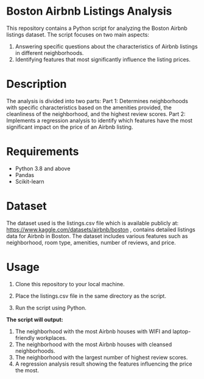 # Boston Airbnb Listings Analysis
This repository contains a Python script for analyzing the Boston Airbnb listings dataset. The script focuses on two main aspects:
1. Answering specific questions about the characteristics of Airbnb listings in different neighborhoods.
2. Identifying features that most significantly influence the listing prices.

# Description
The analysis is divided into two parts:
Part 1: Determines neighborhoods with specific characteristics based on the amenities provided, the cleanliness of the neighborhood, and the highest review scores.
Part 2: Implements a regression analysis to identify which features have the most significant impact on the price of an Airbnb listing.

# Requirements
-  Python 3.8 and above
- Pandas
- Scikit-learn

# Dataset
The dataset used is the listings.csv file which is available publicly at: https://www.kaggle.com/datasets/airbnb/boston , contains detailed listings data for Airbnb in Boston. The dataset includes various features such as neighborhood, room type, amenities, number of reviews, and price.

# Usage
1. Clone this repository to your local machine.

2. Place the listings.csv file in the same directory as the script.

3. Run the script using Python.

**The script will output:**
1. The neighborhood with the most Airbnb houses with WIFI and laptop-friendly workplaces.
2. The neighborhood with the most Airbnb houses with cleansed neighborhoods.
3. The neighborhood with the largest number of highest review scores.
4. A regression analysis result showing the features influencing the price the most.

